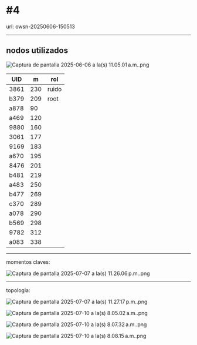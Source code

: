 # #4 

url: owsn-20250606-150513

---

## nodos utilizados

![Captura de pantalla 2025-06-06 a la(s) 11.05.01 a.m..png](#4%20tuki%2022814b9843878079971cc918b59a0c8e/Captura_de_pantalla_2025-06-06_a_la(s)_11.05.01_a.m..png)

| UID | m | rol |
| --- | --- | --- |
| 3861 | 230 | ruido |
| b379 | 209 | root |
| a878 | 90 |  |
| a469 | 120 |  |
| 9880 | 160 |  |
| 3061 | 177 |  |
| 9169 | 183 |  |
| a670 | 195 |  |
| 8476 | 201 |  |
| b481 | 219 |  |
| a483 | 250 |  |
| b477 | 269 |  |
| c370 | 289 |  |
| a078 | 290 |  |
| b569 | 298 |  |
| 9782 | 312 |  |
| a083 | 338 |  |

---

momentos claves:

![Captura de pantalla 2025-07-07 a la(s) 11.26.06 p.m..png](#4%20tuki%2022814b9843878079971cc918b59a0c8e/Captura_de_pantalla_2025-07-07_a_la(s)_11.26.06_p.m..png)

---

topologia:

![Captura de pantalla 2025-07-07 a la(s) 11.27.17 p.m..png](#4%20tuki%2022814b9843878079971cc918b59a0c8e/Captura_de_pantalla_2025-07-07_a_la(s)_11.27.17_p.m..png)

![Captura de pantalla 2025-07-10 a la(s) 8.05.02 a.m..png](#4%20tuki%2022814b9843878079971cc918b59a0c8e/Captura_de_pantalla_2025-07-10_a_la(s)_8.05.02_a.m..png)

![Captura de pantalla 2025-07-10 a la(s) 8.07.32 a.m..png](#4%20tuki%2022814b9843878079971cc918b59a0c8e/Captura_de_pantalla_2025-07-10_a_la(s)_8.07.32_a.m..png)

![Captura de pantalla 2025-07-10 a la(s) 8.08.15 a.m..png](#4%20tuki%2022814b9843878079971cc918b59a0c8e/Captura_de_pantalla_2025-07-10_a_la(s)_8.08.15_a.m..png)